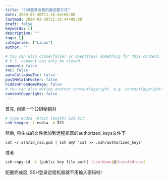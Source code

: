 ```yaml
---
title: "SSH登录远程机器设置方式"
date: 2020-03-30T21:16:44+08:00
lastmod: 2020-03-30T21:16:44+08:00
draft: false
keywords: []
description: ""
tags: []
categories: ["Linux"]
author: ""

# You can also close(false) or open(true) something for this content.
# P.S. comment can only be closed
comment: false
toc: false
autoCollapseToc: false
postMetaInFooter: false
hiddenFromHomePage: false
# You can also define another contentCopyright. e.g. contentCopyright: "This is another copyright."
contentCopyright: false
---
```

<!--more-->

首先, 创建一个公钥秘钥对

```bash
# type ecdsa -b(bit length) 521 bit
ssh-keygen -t ecdsa -b 521
```

然后, 将生成的文件添加到远程机器的authorized_keys文件下

```shel
cat ~/.ssh/id_rsa.pub | ssh a@A 'cat >> .ssh/authorized_keys'
```

或者

```bash
ssh-copy-id -i [public key file path] [userName]@[hostAddress]
```

配置完成后, SSH登录远程机器就不用输入密码啦!